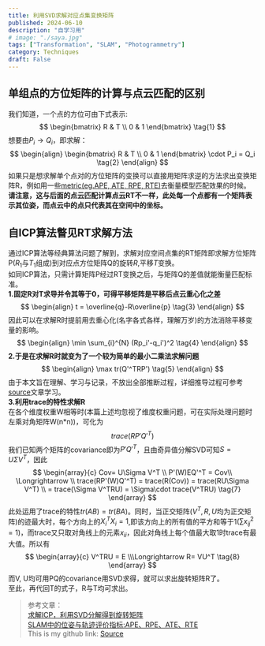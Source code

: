 ```yaml
---
title: 利用SVD求解对应点集变换矩阵
published: 2024-06-10
description: "自学习用"
# image: "./saya.jpg"
tags: ["Transformation", "SLAM", "Photogrammetry"]
category: Techniques
draft: False
---
```


## 单组点的方位矩阵的计算与点云匹配的区别
我们知道，一个点的方位可由下式表示:  
$$
\begin{bmatrix}
R  & T \\ 
0  & 1
\end{bmatrix} \tag{1}
$$
想要由$P_i \rightarrow Q_i$，即求解：  
$$
\begin{align}
\begin{bmatrix}
R  & T \\ 
0  & 1
\end{bmatrix}
\cdot P_i = Q_i  \tag{2}
\end{align}
$$
如果只是想求解单个点对的方位矩阵的变换可以直接用矩阵求逆的方法求出变换矩阵R，例如用一些[metric(eg.APE, ATE, RPE, RTE)](https://zhaoxuhui.top/blog/2021/05/14/APE-RPE-ATE-RTE-Mmetric-in-SLAM.html)去衡量模型匹配效果的时候。     
**请注意，这与后面的点云匹配计算点云RT不一样，此处每一个点都有一个矩阵表示其位姿，而点云中的点只代表其在空间中的坐标。**       


## 自ICP算法瞥见RT求解方法
通过ICP算法等经典算法问题了解到，求解对应空间点集的RT矩阵即求解方位矩阵P($R_1$与$T_1$组成)到对应点方位矩阵Q的旋转$R$,平移$T$变换。    
如同ICP算法，只需计算矩阵P经过RT变换之后，与矩阵Q的差值就能衡量匹配标准。         
**1.固定R对T求导并令其等于0，可得平移矩阵是平移后点云重心化之差**     
$$
\begin{align}
t = \overline{q}-R\overline{p} \tag{3}
\end{align}
$$
因此可以在求解R时提前用去重心化(名字各式各样，理解万岁)的方法消除平移变量的影响。    
$$
\begin{align}
\min \sum_{i}^{N} (Rp_i'-q_i')^2 \tag{4}
\end{align}
$$
**2.于是在求解R时就变为了一个较为简单的最小二乘法求解问题**      
$$
\begin{align}
\max tr(Q'^TRP') \tag{5}
\end{align}
$$
由于本文旨在理解、学习与记录，不放出全部推断过程，详细推导过程可参考[source](https://vincentqin.tech/posts/slam-common-issues-ICP/)文章学习。      
**3.利用trace的特性求解R**   
在各个维度权重W相等时(本篇上述均忽视了维度权重问题，可在实际处理问题时左乘对角矩阵W(n*n))，可化为    
$$
trace(RP'Q'^T) \tag{6}
$$
我们已知两个矩阵的covariance即为$P'Q'^T$，且由奇异值分解SVD可知$S=U\Sigma V^T$，因此    
$$
\begin{array}{c}
Cov= U\Sigma V^T \\ 
P'(W)EQ'^T = Cov\\ \Longrightarrow \\
trace(RP'(W)Q'^T) = trace(R(Cov)) = trace(RU\Sigma V^T) \\
= trace(\Sigma V^TRU) = \Sigma\cdot trace(V^TRU) \tag{7}
\end{array}
$$
此处运用了trace的特性$tr(AB)=tr(BA)$。同时，当正交矩阵($V^T, R, U$均为正交矩阵)的迹最大时，每个方向上的$X_i^TX_i=1$,即该方向上的所有值的平方和等于1($\sum x_{ij}^2=1$)，而trace又只取对角线上的元素$x_{ii}$，因此对角线上每个值最大取1时trace有最大值。所以有    
$$
\begin{array}{c}
V^TRU = E \\\Longrightarrow R= VU^T \tag{8}
\end{array}
$$
而V, U均可用PQ的covariance用SVD求得，就可以求出旋转矩阵R了。  
至此，再代回T的式子，R与T均可求出。   

> 参考文章：    
> [求解ICP，利用SVD分解得到旋转矩阵](https://vincentqin.tech/posts/slam-common-issues-ICP/)   
> [SLAM中的位姿与轨迹评价指标:APE、RPE、ATE、RTE](https://zhaoxuhui.top/blog/2021/05/14/APE-RPE-ATE-RTE-Mmetric-in-SLAM.html)    
> This is my github link: [Source](https://github.com/Kairui-SHI)   
